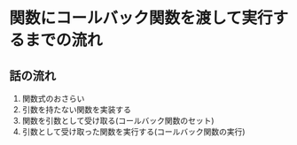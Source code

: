 # 関数にコールバック関数を渡して実行するまでの流れ


## 話の流れ

1. 関数式のおさらい
2. 引数を持たない関数を実装する
3. 関数を引数として受け取る(コールバック関数のセット)
4. 引数として受け取った関数を実行する(コールバック関数の実行)